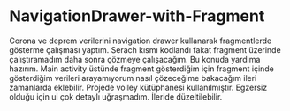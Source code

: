 # NavigationDrawer-with-Fragment
Corona ve deprem verilerini navigation drawer kullanarak fragmentlerde gösterme çalışması yaptım.
Serach kısmı kodlandı fakat fragment üzerinde çalıştıramadım daha sonra çözmeye çalışacağım. Bu konuda yardıma hazırım. Main activity üstünde  fragment gösterdiğim için  fragment içinde gösterdiğim verileri arayamıyorum nasıl çözeceğime  bakacağım ileri zamanlarda eklebilir.
Projede volley kütüphanesi  kullanılmıştır. Egzersiz olduğu için ui çok  detaylı uğraşmadım. İleride düzeltilebilir.
